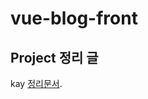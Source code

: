 # vue-blog-front

## Project 정리 글
kay [정리문서](https://www.notion.so/9b102abbc2784c45a33e1f1844ffa607?v=09de9c4470264759b0aa8e18de37010a).
